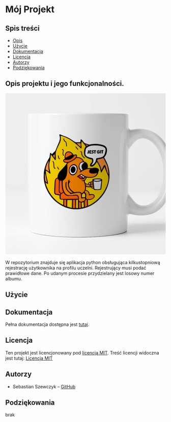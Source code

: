 # Mój Projekt

## Spis treści 
- [Opis](#opis-projektu-i-jego-funkcjonalności)
- [Użycie](#użycie) 
- [Dokumentacja](#dokumentacja) 
- [Licencja](#licencja)
- [Autorzy](#autorzy)
- [Podziękowania](#podziękowania)

## Opis projektu i jego funkcjonalności. 
![Przykładowy screenshot](jestgit.jpg)

W repozytorium znajduje się aplikacja python obsługująca kilkustopniową rejestrację użytkownika na profilu uczelni. Rejestrujący musi podać prawidłowe dane. Po udanym procesie przydzielany jest losowy numer albumu.

## Użycie


## Dokumentacja 
Pełna dokumentacja dostępna jest [tutaj](https://example.com). 

## Licencja 
Ten projekt jest licencjonowany pod [licencją MIT]( 
https://pl.wikipedia.org/wiki/Licencja_MIT).
Treść licencji widoczna jest tutaj: [Licencja MIT](LICENSE)

## Autorzy 
- Sebastian Szewczyk – [GitHub](https://github.com/sebsvs)

## Podziękowania
brak